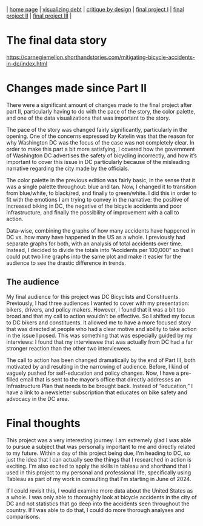 | [home page](https://cmustudent.github.io/tswd-portfolio-templates/) | [visualizing debt](visualizing-government-debt) | [critique by design](critique-by-design) | [final project I](final-project-part-one) | [final project II](final-project-part-two) | [final project III](final-project-part-three) |

# The final data story

https://carnegiemellon.shorthandstories.com/mitigating-bicycle-accidents-in-dc/index.html

# Changes made since Part II

  There were a significant amount of changes made to the final project after part II, particularly having to do with the pace of the story, the color palette, and one of the data visualizations that was important to the story.
  
  The pace of the story was changed fairly significantly, particularly in the opening. One of the concerns expressed by Katelin was that the reason for why Washington DC was the focus of the case was not completely clear. In order to make this part a bit more satisfying, I covered how the government of Washington DC advertises the safety of bicycling incorrectly, and how it’s important to cover this issue in DC particularly because of the misleading narrative regarding the city made by the officials.
  
  The color palette in the previous edition was fairly basic, in the sense that it was a single palette throughout: blue and tan. Now, I changed it to transition from blue/white, to black/red, and finally to green/white. I did this in order to fit with the emotions I am trying to convey in the narrative: the positive of increased biking in DC, the negative of the bicycle accidents and poor infrastructure, and finally the possibility of improvement with a call to action.
    
Data-wise, combining the graphs of how many accidents have happened in DC vs. how many have happened in the US as a whole. I previously had separate graphs for both, with an analysis of total accidents over time. Instead, I decided to divide the totals into “Accidents per 100,000” so that I could put two line graphs into the same plot and make it easier for the audience to see the drastic difference in trends.

## The audience

  My final audience for this project was DC Bicyclists and Constituents. Previously, I had three audiences I wanted to cover with my presentation: bikers, drivers, and policy makers. However, I found that it was a bit too broad and that my call to action wouldn’t be effective. So I shifted my focus to DC bikers and constituents. It allowed me to have a more focused story that was directed at people who had a clear motive and ability to take action in the issue I posed. This was something that was especially guided by my interviews: I found that my interviewee that was actually from DC had a far stronger reaction than the other two interviewees.
  
  The call to action has been changed dramatically by the end of Part III, both motivated by and resulting in the narrowing of audience. Before, I kind of vaguely pushed for self-education and policy changes. Now, I have a pre-filled email that is sent to the mayor’s office that directly addresses an Infrastructure Plan that needs to be brought back. Instead of “education,” I have a link to a newsletter subscription that educates on bike safety and advocacy in the DC area.

# Final thoughts

  This project was a very interesting journey. I am extremely glad I was able to pursue a subject that was personally important to me and directly related to my future. Within a day of this project being due, I'm heading to DC, so just the idea that I can actually see the things that I researched in action is exciting. I'm also excited to apply the skills in tableau and shorthand that I used in this project to my personal and professional life, specifically using Tableau as part of my work in consulting that I'm starting in June of 2024.
  
  If I could revisit this, I would examine more data about the United States as a whole. I was only able to thoroughly look at bicycle accidents in the city of DC and not statistics that go deep into the accidents seen throughout the country. If I was able to do that, I could do more thorough analyses and comparisons.

